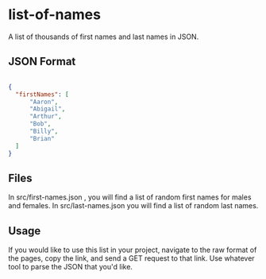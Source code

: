 # list-of-names
A list of thousands of first names and last names in JSON.


## JSON Format

```json

{
  "firstNames": [
      "Aaron",
      "Abigail",
      "Arthur",
      "Bob",
      "Billy",
      "Brian"
  ]
}

```

## Files

In src/first-names.json , you will find a list of random first names for males and females. In src/last-names.json you will find a list of random last names.

## Usage

If you would like to use this list in your project, navigate to the raw format of the pages, copy the link, and send a GET request to that link. Use whatever tool to parse the JSON that you'd like.
